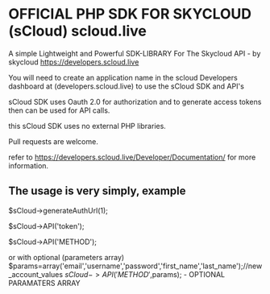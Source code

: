 <h1>OFFICIAL PHP SDK FOR SKYCLOUD (sCloud) scloud.live</h1>

A simple Lightweight and Powerful SDK-LIBRARY For The Skycloud API -  by skycloud
https://developers.scloud.live


You will need to create an application name in the scloud Developers dashboard
at (developers.scloud.live) to use the sCloud SDK and API's

sCloud SDK uses Oauth 2.0 for authorization and to generate access tokens then can be used for API calls.

this sCloud SDK uses no external PHP libraries. 

Pull requests are welcome.

refer to https://developers.scloud.live/Developer/Documentation/ for more information.

<h2>The usage is very simply, example</h2>

$sCloud->generateAuthUrl(1);

$sCloud->API('token');

$sCloud->API('METHOD');

or with optional (parameters array)
$params=array('email','username','password','first_name','last_name');//new_account_values
$sCloud->API('METHOD',$params); - OPTIONAL PARAMATERS ARRAY



